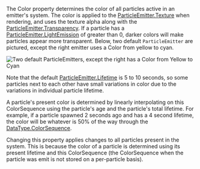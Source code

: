 The Color property determines the color of all particles active in an emitter's system. The color is applied to the [ParticleEmitter.Texture](https://developer.roblox.com/api-reference/property/ParticleEmitter/Texture) when rendering, and uses the texture alpha along with the [ParticleEmitter.Transparency](https://developer.roblox.com/api-reference/property/ParticleEmitter/Transparency). If a particle has a [ParticleEmitter.LightEmission](https://developer.roblox.com/api-reference/property/ParticleEmitter/LightEmission) of greater than 0, darker colors will make particles appear more transparent. Below, two default `ParticleEmitter` are pictured, except the right emitter uses a Color from yellow to cyan.

![Two default ParticleEmitters, except the right has a Color from Yellow to Cyan][1]

Note that the default [ParticleEmitter.Lifetime](https://developer.roblox.com/api-reference/property/ParticleEmitter/Lifetime) is 5 to 10 seconds, so some particles next to each other have small variations in color due to the variations in individual particle lifetime.

A particle's present color is determined by linearly interpolating on this ColorSequence using the particle's age and the particle's total lifetime. For example, if a particle spawned 2 seconds ago and has a 4 second lifetime, the color will be whatever is 50% of the way through the [DataType.ColorSequence](https://developer.roblox.com/search#stq=ColorSequence).

Changing this property applies changes to all particles present in the system. This is because the color of a particle is determined using its present lifetime and this ColorSequence (the ColorSequence when the particle was emit is not stored on a per-particle basis).

[1]: https://developer.roblox.com/assets/blt07a957ff7394b365/ParticleEmitter_Color.png